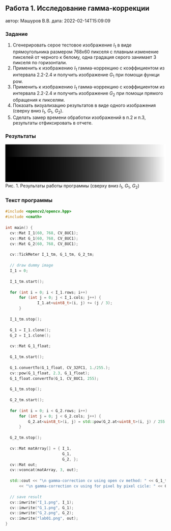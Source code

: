 ## Работа 1. Исследование гамма-коррекции
автор: Машуров В.В.
дата: 2022-02-14T15:09:09

<!-- url:https://github.com/MVVladimir/ImageProssecing\build.vs.2019\prj.labs\lab01 -->

### Задание
1. Сгенерировать серое тестовое изображение $I_1$ в виде прямоугольника размером 768х60 пикселя с плавным изменение пикселей от черного к белому, одна градация серого занимает 3 пикселя по горизонтали.
2. Применить  к изображению $I_1$ гамма-коррекцию с коэффициентом из интервала 2.2-2.4 и получить изображение $G_1$ при помощи функци pow.
3. Применить  к изображению $I_1$ гамма-коррекцию с коэффициентом из интервала 2.2-2.4 и получить изображение $G_2$ при помощи прямого обращения к пикселям.
4. Показать визуализацию результатов в виде одного изображения (сверху вниз $I_1$, $G_1$, $G_2$).
5. Сделать замер времени обработки изображений в п.2 и п.3, результаты отфиксировать в отчете.

### Результаты

![](lab01.png)
Рис. 1. Результаты работы программы (сверху вниз $I_1$, $G_1$, $G_2$)

### Текст программы

```cpp
#include <opencv2/opencv.hpp>
#include <cmath>

int main() {
  cv::Mat I_1(60, 768, CV_8UC1);
  cv::Mat G_1(60, 768, CV_8UC1);
  cv::Mat G_2(60, 768, CV_8UC1);

  cv::TickMeter I_1_tm, G_1_tm, G_2_tm;

  // draw dummy image
  I_1 = 0;

  I_1_tm.start();

  for (int i = 0; i < I_1.rows; i++)
      for (int j = 0; j < I_1.cols; j++) {
              I_1.at<uint8_t>(i, j) += (j / 3);
      }

  I_1_tm.stop();

  G_1 = I_1.clone();
  G_2 = I_1.clone();

  cv::Mat G_1_float;

  G_1_tm.start();

  G_1.convertTo(G_1_float, CV_32FC1, 1./255.);
  cv::pow(G_1_float, 2.3, G_1_float);
  G_1_float.convertTo(G_1, CV_8UC1, 255);

  G_1_tm.stop();

  G_2_tm.start();

  for (int i = 0; i < G_2.rows; i++)
      for (int j = 0; j < G_2.cols; j++) {
          G_2.at<uint8_t>(i, j) = std::pow(G_2.at<uint8_t>(i, j) / 255., 2.3) * 255.;
      }

  G_2_tm.stop();

  cv::Mat matArray[] = { I_1,
                         G_1,
                         G_2, };
  cv::Mat out;
  cv::vconcat(matArray, 3, out);

  std::cout << "\n gamma-correction cv using open cv method: " << G_1_tm.getTimeMilli()
      << "\n gamma-correction cv using for pixel by pixel cicle: " << G_2_tm.getTimeMilli() << std::endl;

  // save result
  cv::imwrite("I_1.png", I_1);
  cv::imwrite("G_1.png", G_1);
  cv::imwrite("G_2.png", G_2);
  cv::imwrite("lab01.png", out);
}


